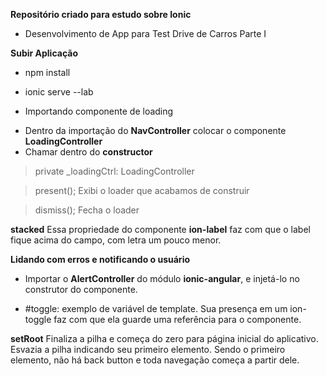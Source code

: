 **Repositório criado para estudo sobre Ionic**

* Desenvolvimento de App para Test Drive de Carros Parte I 

**Subir Aplicação**

* npm install

* ionic serve --lab 

* Importando componente de loading

- Dentro da importação do **NavController** colocar o componente **LoadingController**
- Chamar dentro do **constructor**

> private _loadingCtrl: LoadingController

> present(); Exibi o loader que acabamos de construir

> dismiss(); Fecha o loader

**stacked** Essa propriedade do componente **ion-label** faz com que o label fique acima do campo, com letra um pouco menor.


**Lidando com erros e notificando o usuário**

* Importar o **AlertController** do módulo **ionic-angular**, e injetá-lo no construtor do componente.

* #toggle: exemplo de variável de template. Sua presença em um ion-toggle faz com que ela guarde uma referência para o componente.

**setRoot** Finaliza a pilha e começa do zero para página inicial do aplicativo. Esvazia a pilha indicando seu primeiro elemento. Sendo o primeiro elemento, não há back button e toda navegação começa a partir dele.
